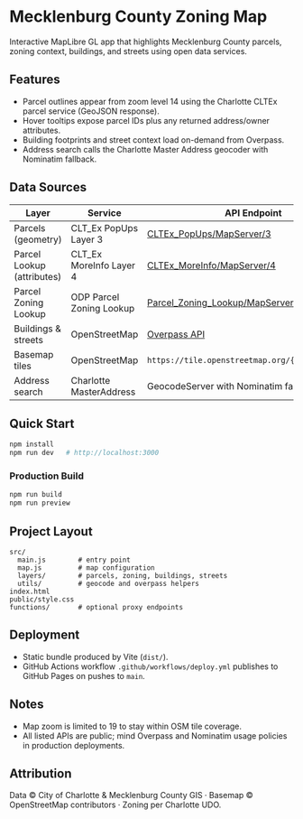 # Mecklenburg County Zoning Map

Interactive MapLibre GL app that highlights Mecklenburg County parcels, zoning context, buildings, and streets using open data services.

## Features
- Parcel outlines appear from zoom level 14 using the Charlotte CLTEx parcel service (GeoJSON response).
- Hover tooltips expose parcel IDs plus any returned address/owner attributes.
- Building footprints and street context load on-demand from Overpass.
- Address search calls the Charlotte Master Address geocoder with Nominatim fallback.

## Data Sources
| Layer | Service | API Endpoint |
|-------|---------|--------------|
| Parcels (geometry) | CLT_Ex PopUps Layer 3 | [CLTEx_PopUps/MapServer/3](https://gis.charlottenc.gov/arcgis/rest/services/CLT_Ex/CLTEx_PopUps/MapServer/3/query?outFields=*&where=1%3D1&f=geojson) |
| Parcel Lookup (attributes) | CLT_Ex MoreInfo Layer 4 | [CLTEx_MoreInfo/MapServer/4](https://gis.charlottenc.gov/arcgis/rest/services/CLT_Ex/CLTEx_MoreInfo/MapServer/4/query?where=1%3D1&outFields=*&outSR=4326&f=json) |
| Parcel Zoning Lookup | ODP Parcel Zoning Lookup | [Parcel_Zoning_Lookup/MapServer/0](https://gis.charlottenc.gov/arcgis/rest/services/ODP/Parcel_Zoning_Lookup/MapServer/0/query?where=1%3D1&outFields=*&outSR=4326&f=json) |
| Buildings & streets | OpenStreetMap | [Overpass API](https://overpass-api.de/api/interpreter) |
| Basemap tiles | OpenStreetMap | `https://tile.openstreetmap.org/{z}/{x}/{y}.png` |
| Address search | Charlotte MasterAddress | GeocodeServer with Nominatim fallback |

## Quick Start
```bash
npm install
npm run dev   # http://localhost:3000
```

### Production Build
```bash
npm run build
npm run preview
```

## Project Layout
```
src/
  main.js        # entry point
  map.js         # map configuration
  layers/        # parcels, zoning, buildings, streets
  utils/         # geocode and overpass helpers
index.html
public/style.css
functions/       # optional proxy endpoints
```

## Deployment
- Static bundle produced by Vite (`dist/`).
- GitHub Actions workflow `.github/workflows/deploy.yml` publishes to GitHub Pages on pushes to `main`.

## Notes
- Map zoom is limited to 19 to stay within OSM tile coverage.
- All listed APIs are public; mind Overpass and Nominatim usage policies in production deployments.

## Attribution
Data © City of Charlotte & Mecklenburg County GIS · Basemap © OpenStreetMap contributors · Zoning per Charlotte UDO.
